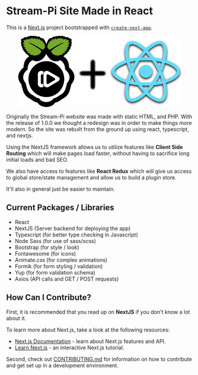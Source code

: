 # Stream-Pi Site Made in React

This is a [Next.js](https://nextjs.org/) project bootstrapped with [`create-next-app`](https://github.com/vercel/next.js/tree/canary/packages/create-next-app).

<div align="center">
  <img src="https://raw.githubusercontent.com/Stream-Pi/Website/master/.github/images/combined-logos.png">
</div>

Originally the Stream-Pi website was made with static HTML, and PHP. With the release of 1.0.0 we thought a redesign was in order to make things more modern. So the site was rebuilt from the ground up using react, typescript, and nextjs.

Using the NextJS framework allows us to utilize features like **Client Side Routing** which will make pages load faster, without having to sacrifice long initial loads and bad SEO.

We also have access to features like **React Redux** which will give us access to global store/state management and allow us to build a plugin store.

It'll also in general just be easier to maintain.

## Current Packages / Libraries

- React
- NextJS (Server backend for deploying the app)
- Typescript (for better type checking in Javascript)
- Node Sass (for use of sass/scss)
- Bootstrap (for style / look)
- Fontawesome (for icons)
- Animate.css (for complex animations)
- Formik (for form styling / validation)
- Yup (for form validation schema)
- Axios (API calls and GET / POST requests)

## How Can I Contribute?

First, it is recommended that you read up on **NextJS** if you don't know a lot about it.

To learn more about Next.js, take a look at the following resources:

- [Next.js Documentation](https://nextjs.org/docs) - learn about Next.js features and API.
- [Learn Next.js](https://nextjs.org/learn) - an interactive Next.js tutorial.

Second, check out [CONTRIBUTING.md](https://github.com/Stream-Pi/Website/blob/master/CONTRIBUTING.md) for information on how to contribute and get set up in a development environment.
